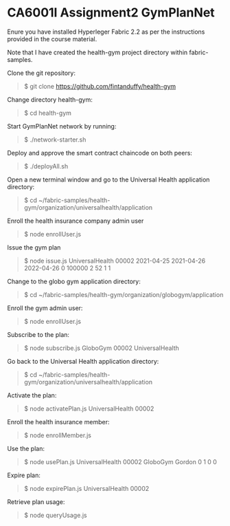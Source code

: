 # CA6001I Assignment2 GymPlanNet

Enure you have installed Hyperleger Fabric 2.2 as per the instructions provided in the course material.

Note that I have created the health-gym project directory within fabric-samples.

Clone the git repository:
>$ git clone https://github.com/fintanduffy/health-gym

Change directory health-gym:
>$ cd health-gym

Start GymPlanNet network by running:
>$ ./network-starter.sh

Deploy and approve the smart contract chaincode on both peers:
>$ ./deployAll.sh


Open a new terminal window and go to the Universal Health application directory:
>$ cd ~/fabric-samples/health-gym/organization/universalhealth/application

Enroll the health insurance company admin user
>$ node enrollUser.js

Issue the gym plan
>$ node issue.js UniversalHealth 00002 2021-04-25 2021-04-26 2022-04-26 0 100000 2 52 1 1

Change to the globo gym application directory:
>$ cd ~/fabric-samples/health-gym/organization/globogym/application

Enroll the gym admin user:
>$ node enrollUser.js

Subscribe to the plan:
>$ node subscribe.js GloboGym 00002 UniversalHealth

Go back to the Universal Health application directory:
>$ cd ~/fabric-samples/health-gym/organization/universalhealth/application

Activate the plan:
>$ node activatePlan.js UniversalHealth 00002 

Enroll the health insurance member:
>$ node enrollMember.js

Use the plan:
>$ node usePlan.js UniversalHealth 00002 GloboGym Gordon 0 1 0 0

Expire plan:
>$ node expirePlan.js UniversalHealth 00002 

Retrieve plan usage:
>$ node queryUsage.js











